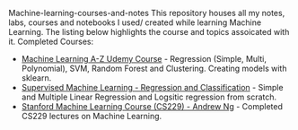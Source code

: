 Machine-learning-courses-and-notes
This repository houses all my notes, labs, courses and notebooks I used/ created while learning Machine Learning. The listing below highlights the course and topics assoicated with it.
Completed Courses:


- [Machine Learning A-Z Udemy Course](https://github.com/PimeTandas/machine-learning-courses-and-notes/tree/master/machine%20learning%20A-Z) - Regression (Simple, Multi, Polynomial), SVM, Random Forest and Clustering. Creating models with sklearn.
- [Supervised Machine Learning - Regression and Classification](www.test.com) - Simple and Multiple Linear Regression and Logsitic regression  from scratch.
- [Stanford Machine Learning Course (CS229) - Andrew Ng](https://www.youtube.com/watch?v=jGwO_UgTS7I&list=PLoROMvodv4rMiGQp3WXShtMGgzqpfVfbU) - Completed CS229 lectures on Machine Learning.

